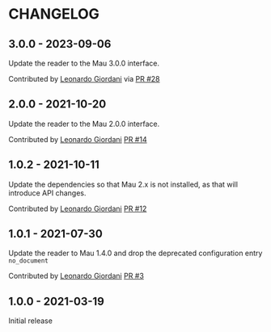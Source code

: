 CHANGELOG
=========

3.0.0 - 2023-09-06
------------------

Update the reader to the Mau 3.0.0 interface.

Contributed by [Leonardo Giordani](https://github.com/lgiordani) via [PR #28](https://github.com/pelican-plugins/mau-reader/pull/28/)


2.0.0 - 2021-10-20
------------------

Update the reader to the Mau 2.0.0 interface.

Contributed by [Leonardo Giordani](https://github.com/lgiordani) [PR #14](https://github.com/pelican-plugins/mau-reader/pull/14/)


1.0.2 - 2021-10-11
------------------

Update the dependencies so that Mau 2.x is not installed, as that will introduce API changes.

Contributed by [Leonardo Giordani](https://github.com/lgiordani) [PR #12](https://github.com/pelican-plugins/mau-reader/pull/12/)


1.0.1 - 2021-07-30
------------------

Update the reader to Mau 1.4.0 and drop the deprecated configuration entry `no_document`

Contributed by [Leonardo Giordani](https://github.com/lgiordani) [PR #3](https://github.com/pelican-plugins/mau-reader/pull/3/)


1.0.0 - 2021-03-19
------------------

Initial release
